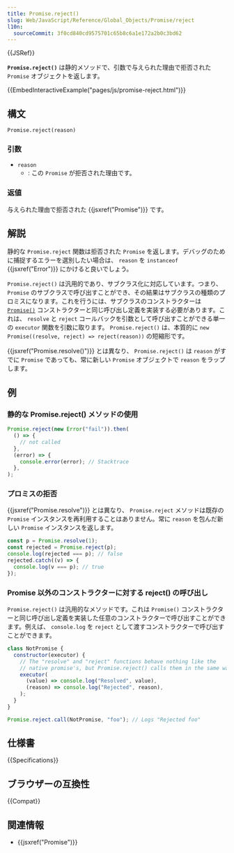 ```yaml
---
title: Promise.reject()
slug: Web/JavaScript/Reference/Global_Objects/Promise/reject
l10n:
  sourceCommit: 3f0cd840cd9575701c65b8c6a1e172a2b0c3bd62
---
```


{{JSRef}}

**`Promise.reject()`** は静的メソッドで、引数で与えられた理由で拒否された `Promise` オブジェクトを返します。

{{EmbedInteractiveExample("pages/js/promise-reject.html")}}

## 構文

```js-nolint
Promise.reject(reason)
```

### 引数

- `reason`
  - : この `Promise` が拒否された理由です。

### 返値

与えられた理由で拒否された {{jsxref("Promise")}} です。

## 解説

静的な `Promise.reject` 関数は拒否された `Promise` を返します。デバッグのために捕捉するエラーを選別したい場合は、 `reason` を `instanceof` {{jsxref("Error")}} にかけると良いでしょう。

`Promise.reject()` は汎用的であり、サブクラス化に対応しています。つまり、 `Promise` のサブクラスで呼び出すことができ、その結果はサブクラスの種類のプロミスになります。これを行うには、サブクラスのコンストラクターは [`Promise()`](/ja/docs/Web/JavaScript/Reference/Global_Objects/Promise/Promise) コンストラクターと同じ呼び出し定義を実装する必要があります。これは、 `resolve` と `reject` コールバックを引数として呼び出すことができる単一の `executor` 関数を引数に取ります。 `Promise.reject()` は、本質的に `new Promise((resolve, reject) => reject(reason))` の短縮形です。

{{jsxref("Promise.resolve()")}} とは異なり、 `Promise.reject()` は `reason` がすでに `Promise` であっても、常に新しい `Promise` オブジェクトで `reason` をラップします。

## 例

### 静的な Promise.reject() メソッドの使用

```js
Promise.reject(new Error("fail")).then(
  () => {
    // not called
  },
  (error) => {
    console.error(error); // Stacktrace
  },
);
```

### プロミスの拒否

{{jsxref("Promise.resolve")}} とは異なり、 `Promise.reject` メソッドは既存の `Promise` インスタンスを再利用することはありません。常に `reason` を包んだ新しい `Promise` インスタンスを返します。

```js
const p = Promise.resolve(1);
const rejected = Promise.reject(p);
console.log(rejected === p); // false
rejected.catch((v) => {
  console.log(v === p); // true
});
```

### Promise 以外のコンストラクターに対する reject() の呼び出し

`Promise.reject()` は汎用的なメソッドです。これは `Promise()` コンストラクターと同じ呼び出し定義を実装した任意のコンストラクターで呼び出すことができます。例えば、 `console.log` を `reject` として渡すコンストラクターで呼び出すことができます。

```js
class NotPromise {
  constructor(executor) {
    // The "resolve" and "reject" functions behave nothing like the
    // native promise's, but Promise.reject() calls them in the same way.
    executor(
      (value) => console.log("Resolved", value),
      (reason) => console.log("Rejected", reason),
    );
  }
}

Promise.reject.call(NotPromise, "foo"); // Logs "Rejected foo"
```

## 仕様書

{{Specifications}}

## ブラウザーの互換性

{{Compat}}

## 関連情報

- {{jsxref("Promise")}}
